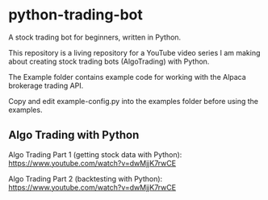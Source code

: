 # python-trading-bot
A stock trading bot for beginners, written in Python. 

This repository is a living repository for a YouTube video series I am making about creating stock trading bots (AlgoTrading) with Python. 

The Example folder contains example code for working with the Alpaca brokerage trading API.

Copy and edit example-config.py into the examples folder before using the examples.

## Algo Trading with Python
Algo Trading Part 1 (getting stock data with Python): https://www.youtube.com/watch?v=dwMjjK7rwCE

Algo Trading Part 2 (backtesting with Python): https://www.youtube.com/watch?v=dwMjjK7rwCE